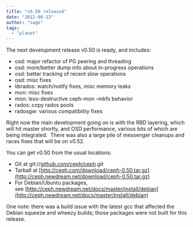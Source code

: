 ```yaml
---
title: "v0.50 released"
date: "2012-08-13"
author: "sage"
tags: 
  - "planet"
---
```


The next development release v0.50 is ready, and includes:

- osd: major refactor of PG peering and threading
- osd: more/better dump info about in-progress operations
- osd: better tracking of recent slow operations
- osd: misc fixes
- librados: watch/notify fixes, misc memory leaks
- mon: misc fixes
- mon: less-destructive ceph-mon –mkfs behavior
- rados: copy rados pools
- radosgw: various compatibility fixes

Right now the main development going on is with the RBD layering, which will hit master shortly, and OSD performance, various bits of which are being integrated.  There was also a large pile of messenger cleanups and races fixes that will be on v0.52.

You can get v0.50 from the usual locations:

- Git at git://[github.com/ceph/ceph](http://github.com/ceph/ceph).git
- Tarball at [http://ceph.com/download/ceph-0.50.tar.gz](http://ceph.newdream.net/download/ceph-0.50.tar.gz)
- For Debian/Ubuntu packages, see [http://ceph.newdream.net/docs/master/install/debian](http://ceph.newdream.net/docs/master/install/debian)

One note: there was a build issue with the latest gcc that affected the Debian squeeze and wheezy builds; those packages were not built for this release.

